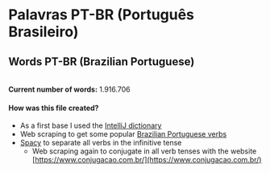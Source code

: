 ﻿# Palavras PT-BR (Português Brasileiro)
## Words PT-BR (Brazilian Portuguese)

<br>**Current number of words:** 1.916.706<br>

#### How was this file created?
- As a first base I used the [IntelliJ dictionary](https://github.com/rafaelsc/IntelliJ.Portuguese.Brazil.Dictionary)
- Web scraping to get some popular [Brazilian Portuguese verbs](https://www.conjugacao.com.br/verbos-populares/)
- [Spacy](https://spacy.io/models/pt#pt_core_news_sm) to separate all verbs in the infinitive tense 
    - Web scraping again to conjugate in all verb tenses with the website [https://www.conjugacao.com.br/](https://www.conjugacao.com.br/)